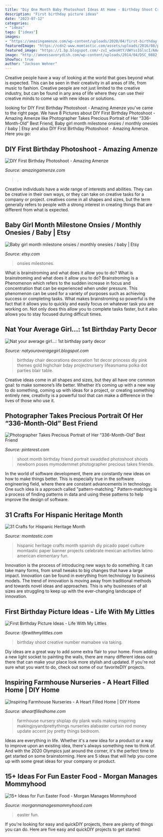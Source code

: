 ```yaml
---
title: "Diy One Month Baby Photoshoot Ideas At Home - Birthday Shoot Creative Number Mamabee Via Taking"
description: "First birthday picture ideas"
date: "2023-07-12"
categories:
- "ideas"
tags: ["ideas"]
images:
- "https://amazingamenze.com/wp-content/uploads/2020/04/first-birthday-photoshoot-300x400.jpg"
featuredImage: "https://cdn2-www.momtastic.com/assets/uploads/2016/08/papel-picado.jpg"
featured_image: "https://1.bp.blogspot.com/-zvI_wdeoHtY/UWYssIGlscI/AAAAAAAAKUs/GF1V9YjsH8g/s1600/2012-73-2439776597-O.jpg"
image: "http://ameessavorydish.com/wp-content/uploads/2014/04/DSC_0882_edited-1.jpg"
ShowToc: true
author: "Jackson Wehner"
---
```



Creative people have a way of looking at the world that goes beyond what is expected. This can be seen in their creativity in all areas of life, from music to fashion. Creative people are not just limited to the creative industry, but can be found in any area of life where they can use their creative minds to come up with new ideas or solutions.

	

		
looking for DIY First Birthday Photoshoot - Amazing Amenze you've came to the right page. We have 8 Pictures about DIY First Birthday Photoshoot - Amazing Amenze like Photographer Takes Precious Portrait of Her “336-Month-Old” Best Friend, Baby girl month milestone onsies / monthly onesies / baby | Etsy and also DIY First Birthday Photoshoot - Amazing Amenze. Here you go:
		
    
## DIY First Birthday Photoshoot - Amazing Amenze

<img loading=lazy src="https://amazingamenze.com/wp-content/uploads/2020/04/first-birthday-photoshoot-300x400.jpg" onerror="this.onerror=null;this.src='https://tse1.mm.bing.net/th?id=OIP.dVmAyO6qQ_1eiQRG7qM8wwAAAA&amp;pid=15.1';" alt="DIY First Birthday Photoshoot - Amazing Amenze">

_Source: amazingamenze.com_

>. 

	

Creative individuals have a wide range of interests and abilities. They can be creative in their own ways, or they can take on creative tasks for a company or project. creatives come in all shapes and sizes, but the term generally refers to people with a strong interest in creating things that are different from what is expected.

    
## Baby Girl Month Milestone Onsies / Monthly Onesies / Baby | Etsy

<img loading=lazy src="https://i.etsystatic.com/14983752/r/il/8995de/1544562497/il_794xN.1544562497_brw0.jpg" onerror="this.onerror=null;this.src='https://tse2.mm.bing.net/th?id=OIP.y4ABuVNB-aqxy8MpvL72EAHaKv&amp;pid=15.1';" alt="Baby girl month milestone onsies / monthly onesies / baby | Etsy">

_Source: etsy.com_

>onsies milestones. 

	

What is brainstroming and what does it allow you to do?
What is brainstroming and what does it allow you to do? Brainstroming is a Phenomenon which refers to the sudden increase in focus and concentration that can be experienced when under pressure. This phenomenon can be used for a variety of purposes such as achieving success or completing tasks. What makes brainstroming so powerful is the fact that it allows you to quickly and easily focus on whatever task you are working on. Not only does this allow you to complete tasks faster, but it also allows you to stay focused during difficult times.

    
## Nat Your Average Girl...: 1st Birthday Party Decor

<img loading=lazy src="https://1.bp.blogspot.com/-zvI_wdeoHtY/UWYssIGlscI/AAAAAAAAKUs/GF1V9YjsH8g/s1600/2012-73-2439776597-O.jpg" onerror="this.onerror=null;this.src='https://tse2.mm.bing.net/th?id=OIP.2M0VoyBdvyby4LPFxHAkmAHaLH&amp;pid=15.1';" alt="Nat your average girl...: 1st birthday party decor">

_Source: natyouraveragegirl.blogspot.com_

>birthday chair decorations decoration 1st decor princess diy pink themes gold highchair bday projectnursery lifeasmama polka dot parties blair table. 

	

Creative ideas come in all shapes and sizes, but they all have one common goal: to make someone’s life better. Whether it’s coming up with a new way to do something, coming up with ideas for a project, or creating something entirely new, creativity is a powerful tool that can make a difference in the lives of those who use it.

    
## Photographer Takes Precious Portrait Of Her “336-Month-Old” Best Friend

<img loading=lazy src="https://i.pinimg.com/736x/a7/c7/1c/a7c71cd58a73c4d2c0e316580ea83c85.jpg" onerror="this.onerror=null;this.src='https://tse3.mm.bing.net/th?id=OIP.rmzBoUBrmIYv9f84gRABhwHaJQ&amp;pid=15.1';" alt="Photographer Takes Precious Portrait of Her “336-Month-Old” Best Friend">

_Source: pinterest.com_

>shoot month birthday friend portrait swaddled photoshoot shoots newborn poses mymodernmet photographer precious takes friends. 

	

In the world of software development, there are constantly new ideas on how to make things better. This is especially true in the software engineering field, where there are constant advancements in technology. One such idea is a approach called "pattern-matching." Pattern-matching is a process of finding patterns in data and using these patterns to help improve the design of software.

    
## 31 Crafts For Hispanic Heritage Month

<img loading=lazy src="https://cdn2-www.momtastic.com/assets/uploads/2016/08/papel-picado.jpg" onerror="this.onerror=null;this.src='https://tse1.mm.bing.net/th?id=OIP.f9hgYnEgB2pget99WJJvvQHaFj&amp;pid=15.1';" alt="31 Crafts for Hispanic Heritage Month">

_Source: momtastic.com_

>hispanic heritage crafts month spanish diy picado papel culture momtastic paper banner projects celebrate mexican activities latino american elementary fun. 

	

Innovation is the process of introducing new ways to do something. It can take many forms, from small tweaks to big changes that have a large impact. Innovation can be found in everything from technology to business models. The trend of innovation is moving away from traditional methods and towards novel ideas and approaches. This is why businesses of all sizes are struggling to keep up with the ever-changing landscape of innovation.

    
## First Birthday Picture Ideas - Life With My Littles

<img loading=lazy src="https://i0.wp.com/farm1.staticflickr.com/709/20127250743_b279ae0bb5_b.jpg?resize=640%2C960&amp;ssl=1" onerror="this.onerror=null;this.src='https://tse4.mm.bing.net/th?id=OIP.AUc_NXrKsgTIUYlmOLJN-AHaLH&amp;pid=15.1';" alt="First Birthday Picture Ideas - Life With My Littles">

_Source: lifewithmylittles.com_

>birthday shoot creative number mamabee via taking. 

	

Diy ideas are a great way to add some extra flair to your home. From adding a new light socket to painting the walls, there are many different ideas out there that can make your place look more stylish and updated. If you're not sure what you want to do, check out some of our favoriteDIY projects.

    
## Inspiring Farmhouse Nurseries - A Heart Filled Home | DIY Home

<img loading=lazy src="http://www.aheartfilledhome.com/wp-content/uploads/2018/01/farmhouse-nursery-8.jpg" onerror="this.onerror=null;this.src='https://tse2.mm.bing.net/th?id=OIP.6M8uND3cFtC0amdIoxy_3gHaMM&amp;pid=15.1';" alt="Inspiring Farmhouse Nurseries - A Heart Filled Home | DIY Home">

_Source: aheartfilledhome.com_

>farmhouse nursery shiplap diy plank walls making inspiring makingjoyandprettythings nurseries alabaster curtain rod money update accent joy pretty things bedroom. 

	

Ideas are everything in life. Whether it's a new idea for a product or a way to improve upon an existing idea, there's always something new to think of. And with the 2020 Olympics just around the corner, it's the perfect time to get started on some brainstorming. Here are 5 ideas that will help you come up with some great ideas for your company or product.

    
## 15+ Ideas For Fun Easter Food - Morgan Manages Mommyhood

<img loading=lazy src="http://ameessavorydish.com/wp-content/uploads/2014/04/DSC_0882_edited-1.jpg" onerror="this.onerror=null;this.src='https://tse3.mm.bing.net/th?id=OIP.8N8BAw3B9UIZxMM4ECNKugHaKI&amp;pid=15.1';" alt="15+ Ideas for Fun Easter Food - Morgan Manages Mommyhood">

_Source: morganmanagesmommyhood.com_

>easter fun. 

	

If you're looking for easy and quickDIY projects, there are plenty of things you can do. Here are five easy and quickDIY projects to get started: 


